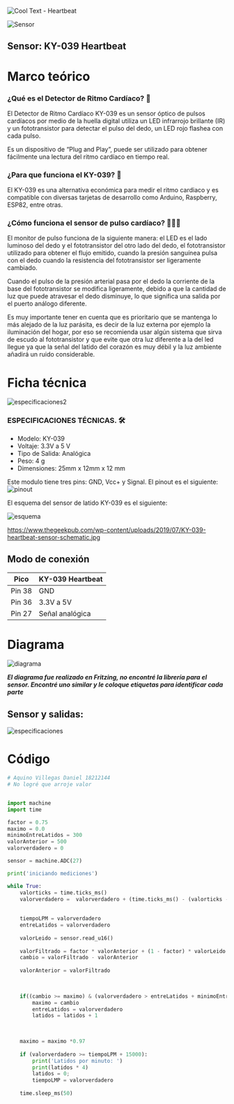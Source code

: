 ![Cool Text - Heartbeat](https://user-images.githubusercontent.com/84552885/144182471-1ec67c0d-5d3b-406d-b996-ce061eb44e61.png)

![Sensor](https://user-images.githubusercontent.com/84552885/144518236-99b46ddd-8424-484c-a571-a5388afdd4f6.jpg)



## Sensor: KY-039 Heartbeat

# Marco teórico

### ¿Qué es el Detector de Ritmo Cardíaco? 💓

El Detector de Ritmo Cardíaco KY-039 es un sensor óptico de pulsos cardíacos por medio de la huella digital utiliza un LED infrarrojo brillante (IR) y un fototransistor para detectar el pulso del dedo, un LED rojo flashea con cada pulso.

Es un dispositivo de “Plug and Play”, puede ser utilizado para obtener fácilmente una lectura del ritmo cardíaco en tiempo real. 

### ¿Para que funciona el KY-039? 🤔
El KY-039 es una alternativa económica para medir el ritmo cardiaco y es compatible con diversas tarjetas de desarrollo como Arduino, Raspberry, ESP82, entre otras.


### ¿Cómo funciona el sensor de pulso cardíaco? 👷🏻‍♂️
El monitor de pulso funciona de la siguiente manera: el LED es el lado luminoso del dedo y el fototransistor del otro lado del dedo, el fototransistor utilizado para obtener el flujo emitido, cuando la presión sanguínea pulsa con el dedo cuando la resistencia del fototransistor ser ligeramente cambiado.

Cuando el pulso de la presión arterial pasa por el dedo la corriente de la base del fototransistor se modifica ligeramente, debido a que la cantidad de luz que puede atravesar el dedo disminuye, lo que significa una salida por el puerto análogo diferente.

Es muy importante tener en cuenta que es prioritario que se mantenga lo más alejado de la luz parásita, es decir de la luz externa por ejemplo la iluminación del hogar, por eso se recomienda usar algún sistema que sirva de escudo al fototransistor y que evite que otra luz diferente a la del led llegue ya que la señal del latido del corazón es muy débil y la luz ambiente añadirá un ruido considerable.


# Ficha técnica

![especificaciones2](https://user-images.githubusercontent.com/84552885/144528044-c6614b33-9539-4ea0-94e0-90f8653f49fa.png)

### ESPECIFICACIONES TÉCNICAS. 🛠️
- Modelo: KY-039
- Voltaje: 3.3V a 5 V
- Tipo de Salida: Analógica
- Peso: 4 g
- Dimensiones: 25mm x 12mm x 12 mm


Este modulo tiene tres pins: GND, Vcc+ y Signal. El pinout es el siguiente:
![pinout](https://user-images.githubusercontent.com/84552885/144520684-b4e05b62-5744-4e6f-b4cc-1fb168c87ea8.jpg)


El esquema del sensor de latido KY-039 es el siguiente:

![esquema](https://user-images.githubusercontent.com/84552885/144524203-ce1c1c5a-6114-4392-82a1-ada1da1588a7.jpg)

https://www.thegeekpub.com/wp-content/uploads/2019/07/KY-039-heartbeat-sensor-schematic.jpg


## Modo de conexión 

| Pico   | KY-039 Heartbeat |
|--------|------------------|
| Pin 38 | GND              |
| Pin 36 | 3.3V a 5V        |
| Pin 27 | Señal analógica  |

# Diagrama
![diagrama](https://user-images.githubusercontent.com/84552885/144535107-c9c8e5ff-9f4b-484d-97ae-09cdf2db0908.png)


_**El diagrama fue realizado en Fritzing, no encontré la librería para el sensor. Encontré uno similar y le coloque etiquetas para identificar cada parte**_

## Sensor y salidas: 
![especificaciones](https://user-images.githubusercontent.com/84552885/144535290-da95c082-2b38-4ca0-ba67-40b458e6e175.jpg)

# Código


```python
# Aquino Villegas Daniel 18212144
# No logré que arroje valor


import machine
import time

factor = 0.75
maximo = 0.0
minimoEntreLatidos = 300
valorAnterior = 500
valorverdadero = 0

sensor = machine.ADC(27)

print('iniciando mediciones')

while True:
    valorticks = time.ticks_ms()
    valorverdadero =  valorverdadero + (time.ticks_ms() - (valorticks - 1))
    
    
    tiempoLPM = valorverdadero
    entreLatidos = valorverdadero
    
    valorLeido = sensor.read_u16()
    
    valorFiltrado = factor * valorAnterior + (1 - factor) * valorLeido
    cambio = valorFiltrado - valorAnterior
    
    valorAnterior = valorFiltrado
    

     
    if((cambio >= maximo) & (valorverdadero > entreLatidos + minimoEntreLatidos)):
        maximo = cambio
        entreLatidos = valorverdadero
        latidos = latidos + 1

    
    
    maximo = maximo *0.97
    
    if (valorverdadero >= tiempoLPM + 15000):
        print('Latidos por minuto: ')
        print(latidos * 4)
        latidos = 0;
        tiempoLMP = valorverdadero
        
    time.sleep_ms(50)
